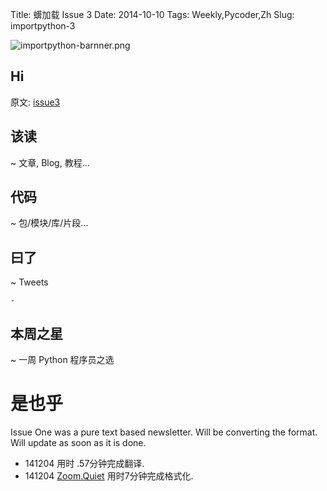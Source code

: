 Title: 蠎加载 Issue 3 
Date: 2014-10-10
Tags: Weekly,Pycoder,Zh 
Slug: importpython-3

![importpython-barnner.png](http://zoomq.qiniudn.com/ZQCollection/snap/importpython-barnner.png)

## Hi



原文: [issue3](http://importpython.com/static/files/issue3.html)


## 该读
~ 文章, Blog, 教程...


## 代码
~ 包/模块/库/片段...


## 曰了
~ Tweets


    -     
## 本周之星
~ 一周 Python 程序员之选



# 是也乎

Issue One was a pure text based newsletter. Will be converting the format. Will update as soon as it is done.

- 141204 用时 .57分钟完成翻译.
- 141204 [Zoom.Quiet](http://zoomquiet.io) 用时7分钟完成格式化.
